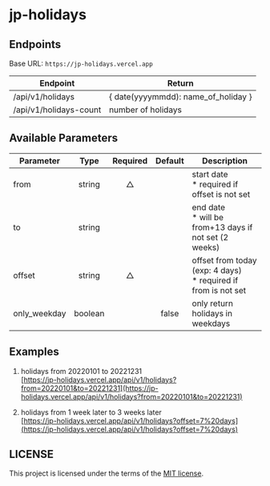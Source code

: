# jp-holidays

## Endpoints

Base URL: `https://jp-holidays.vercel.app`

| Endpoint               | Return                              |
| ---------------------- | ----------------------------------- |
| /api/v1/holidays       | { date(yyyymmdd): name_of_holiday } |
| /api/v1/holidays-count | number of holidays                  |

## Available Parameters

| Parameter    |  Type   | Required | Default | Description                                                           |
| ------------ | :-----: | :------: | :-----: | --------------------------------------------------------------------- |
| from         | string  |    △     |         | start date <br /> \* required if offset is not set                    |
| to           | string  |          |         | end date <br /> \* will be from+13 days if not set (2 weeks)          |
| offset       | string  |    △     |         | offset from today (exp: 4 days) <br /> \* required if from is not set |
| only_weekday | boolean |          |  false  | only return holidays in weekdays                                      |

## Examples

1. holidays from 20220101 to 20221231  
   [https://jp-holidays.vercel.app/api/v1/holidays?from=20220101&to=20221231](https://jp-holidays.vercel.app/api/v1/holidays?from=20220101&to=20221231)

2. holidays from 1 week later to 3 weeks later  
   [https://jp-holidays.vercel.app/api/v1/holidays?offset=7%20days](https://jp-holidays.vercel.app/api/v1/holidays?offset=7%20days)

## LICENSE

This project is licensed under the terms of the [MIT license](/LICENSE).
